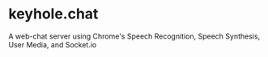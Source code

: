 # keyhole.chat
A web-chat server using Chrome's Speech Recognition, Speech Synthesis, User Media, and Socket.io
